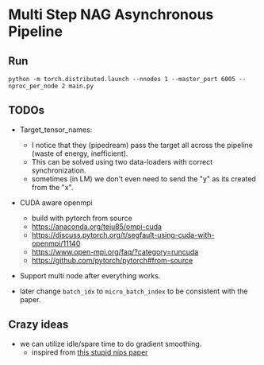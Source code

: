# Multi Step NAG Asynchronous Pipeline

## Run

```
python -m torch.distributed.launch --nnodes 1 --master_port 6005 --nproc_per_node 2 main.py
```

## TODOs

* Target_tensor_names:
  * I notice that they (pipedream) pass the target all across the pipeline (waste of energy, inefficient).
  * This can be solved using two data-loaders with correct synchronization.
  * sometimes (in LM) we don't even need to send the "y" as its created from the "x".

* CUDA aware openmpi
  * build with pytorch from source
  * https://anaconda.org/teju85/ompi-cuda
  * https://discuss.pytorch.org/t/segfault-using-cuda-with-openmpi/11140
  * https://www.open-mpi.org/faq/?category=runcuda
  * https://github.com/pytorch/pytorch#from-source

* Support multi node after everything works.
* later change `batch_idx` to `micro_batch_index` to be consistent with the paper.

## Crazy ideas

* we can utilize idle/spare time to do gradient smoothing.
  * inspired from [this stupid nips paper](http://papers.nips.cc/paper/9402-theoretical-limits-of-pipeline-parallel-optimization-and-application-to-distributed-deep-learning)
  